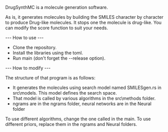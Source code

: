 DrugSynthMC is a molecule generation software.

As is, it generates molecules by building the SMILES character by character to produce Drug-like molecules. It stops one the molecule is drug-like.
You can modify the score function to suit your needs.

--- How to use ---

- Clone the repository.
- Install the libraries using the toml.
- Run main (don't forget the --release option).

--- How to modify ---

The structure of that program is as follows:
- It generates the molecules using search model named SMILESgen.rs in src\models. This model defines the search space.
- That model is called by various algorithms in the src\methods folder.
- ngrams are in the ngrams folder, neural networks are in the Neural folder

To use different algorithms, change the one called in the main.
To use different priors, replace them in the ngrams and Neural folders.
